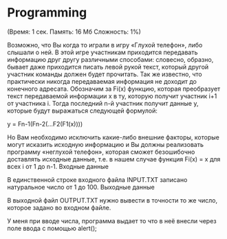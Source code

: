 # Programming

(Время: 1 сек. Память: 16 Мб Сложность: 1%)

Возможно, что Вы когда то играли в игру «Глухой телефон», либо слышали о ней. В этой игре участникам приходится передавать информацию друг другу различными способами: словесно, образно, бывает даже приходится писать левой рукой текст, который другой участник команды должен будет прочитать. Так же известно, что практически никогда передаваемая информация не доходит до конечного адресата. Обозначим за Fi(x) функцию, которая преобразует текст передаваемой информации x в ту, которую получит участник i+1 от участника i. Тогда последний n-й участник получит данные y, которые будут выражаться следующей формулой:

y = Fn-1(Fn-2(…F2(F1(x))))

Но Вам необходимо исключить какие-либо внешние факторы, которые могут исказить исходную информацию и Вы должны реализовать программу «неглухой телефон», которая сможет безошибочно доставлять исходные данные, т.е. в нашем случае функция Fi(x) = x для всех i от 1 до n-1.
Входные данные

В единственной строке входного файла INPUT.TXT записано натуральное число от 1 до 100.
Выходные данные

В выходной файл OUTPUT.TXT нужно вывести в точности то же число, которое задано во входном файле.



У меня при вводе числа, программа выдает то что в неё внесли через поле ввода с помощью alert();
